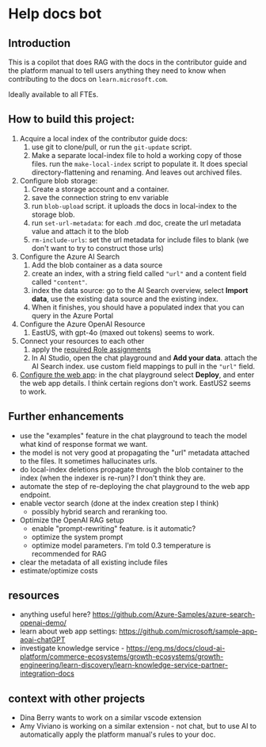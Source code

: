 # Help docs bot

## Introduction

This is a copilot that does RAG with the docs in the contributor guide and the platform manual to tell users anything they need to know when contributing to the docs on `learn.microsoft.com`.

Ideally available to all FTEs.


## How to build this project:

1. Acquire a local index of the contributor guide docs:
    1. use git to clone/pull, or run the `git-update` script.
    1. Make a separate local-index file to hold a working copy of those files. run the `make-local-index` script to populate it. It does special directory-flattening and renaming. And leaves out archived files.
1. Configure blob storage: 
    1. Create a storage account and a container.
    1. save the connection string to env variable
    1. run `blob-upload` script. it uploads the docs in local-index to the storage blob.
    1. run `set-url-metadata`: for each .md doc, create the url metadata value and attach it to the blob
    1. `rm-include-urls`: set the url metadata for include files to blank (we don't want to try to construct those urls)
1. Configure the Azure AI Search
    1. Add the blob container as a data source
    1. create an index, with a string field called `"url"` and a content field called `"content"`.
    1. index the data source: go to the AI Search overview, select **Import data**, use the existing data source and the existing index.
    1. When it finishes, you should have a populated index that you can query in the Azure Portal
1. Configure the Azure OpenAI Resource
    1. EastUS, with gpt-4o (maxed out tokens) seems to work.
1. Connect your resources to each other
    1. apply the [required Role assignments](https://learn.microsoft.com/en-us/azure/ai-services/openai/how-to/use-your-data-securely#role-assignments)
    2. In AI Studio, open the chat playground and **Add your data**. attach the AI Search index. use custom field mappings to pull in the `"url"` field.
1. [Configure the web app](https://learn.microsoft.com/en-us/azure/ai-services/openai/how-to/use-web-app): in the chat playground select **Deploy**, and enter the web app details. I think certain regions don't work. EastUS2 seems to work.


## Further enhancements

- use the "examples" feature in the chat playground to teach the model what kind of response format we want.
- the model is not very good at propagating the "url" metadata attached to the files. It sometimes hallucinates urls.
- do local-index deletions propagate through the blob container to the index (when the indexer is re-run)? I don't think they are.
- automate the step of re-deploying the chat playground to the web app endpoint.
- enable vector search (done at the index creation step I think)
    - possibly hybrid search and reranking too.
- Optimize the OpenAI RAG setup
    - enable "prompt-rewriting" feature. is it automatic?
    - optimize the system prompt
    - optimize model parameters. I'm told 0.3 temperature is recommended for RAG
- clear the metadata of all existing include files
- estimate/optimize costs

## resources

- anything useful here? https://github.com/Azure-Samples/azure-search-openai-demo/
- learn about web app settings: https://github.com/microsoft/sample-app-aoai-chatGPT
- investigate knowledge service - https://eng.ms/docs/cloud-ai-platform/commerce-ecosystems/growth-ecosystems/growth-engineering/learn-discovery/learn-knowledge-service-partner-integration-docs 

## context with other projects

- Dina Berry wants to work on a similar vscode extension
- Amy Viviano is working on a similar extension - not chat, but to use AI to automatically apply the platform manual's rules to your doc.
